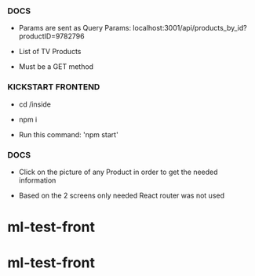 ### DOCS

- Params are sent as Query Params: localhost:3001/api/products_by_id?productID=9782796

- List of TV Products

- Must be a GET method

### KICKSTART FRONTEND

- cd /inside

- npm i

- Run this command: 'npm start' 

### DOCS

- Click on the picture of any Product in order to get the needed information

- Based on the 2 screens only needed React router was not used
# ml-test-front
# ml-test-front
